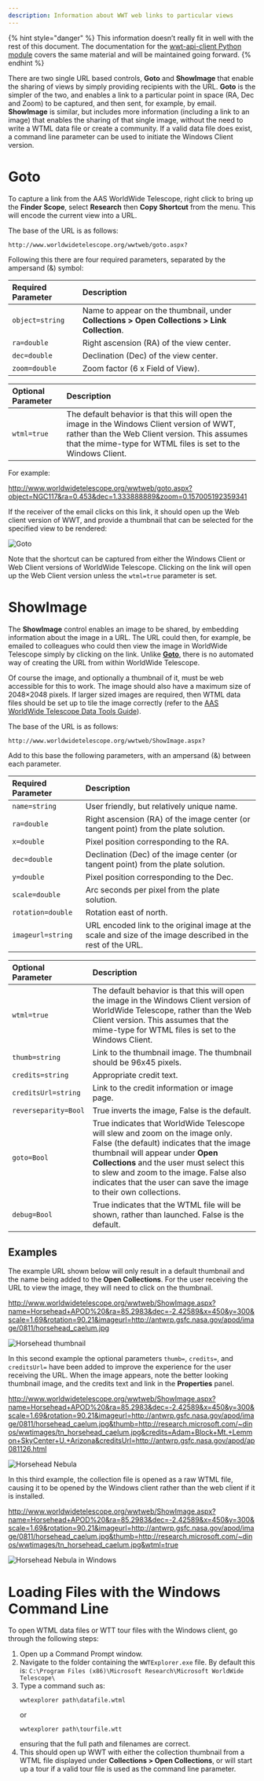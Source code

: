 ```yaml
---
description: Information about WWT web links to particular views
---
```


{% hint style="danger" %}
This information doesn’t really fit in well with the rest of this document.
The documentation for the
[wwt-api-client Python module](https://wwt-api-client.readthedocs.io/) covers
the same material and will be maintained going forward.
{% endhint %}

There are two single URL based controls, **Goto** and **ShowImage** that
enable the sharing of views by simply providing recipients with the URL.
**Goto** is the simpler of the two, and enables a link to a particular point
in space (RA, Dec and Zoom) to be captured, and then sent, for example, by
email. **ShowImage** is similar, but includes more information (including a
link to an image) that enables the sharing of that single image, without the
need to write a WTML data file or create a community. If a valid data file
does exist, a command line parameter can be used to initiate the Windows
Client version.


# Goto

To capture a link from the AAS WorldWide Telescope, right click to bring up the
**Finder Scope**, select **Research** then **Copy Shortcut** from the menu.
This will encode the current view into a URL.

The base of the URL is as follows:

```
http://www.worldwidetelescope.org/wwtweb/goto.aspx?
```

Following this there are four required parameters, separated by the ampersand
(&) symbol:

| Required Parameter | Description |
| :-- | :-- |
| `object=string` | Name to appear on the thumbnail, under **Collections > Open Collections > Link Collection**. |
| `ra=double` | Right ascension (RA) of the view center. |
| `dec=double` | Declination (Dec) of the view center. |
| `zoom=double` | Zoom factor (6 x Field of View). |


| Optional Parameter | Description |
| :-- | :-- |
| `wtml=true` | The default behavior is that this will open the image in the Windows Client version of WWT, rather than the Web Client version. This assumes that the mime-type for WTML files is set to the Windows Client. |

For example:

<http://www.worldwidetelescope.org/wwtweb/goto.aspx?object=NGC117&ra=0.453&dec=1.333888889&zoom=0.157005192359341>

If the receiver of the email clicks on this link, it should open up the Web
client version of WWT, and provide a thumbnail that can be
selected for the specified view to be rendered:

![Goto](images/GotoNGC117.jpg)

Note that the shortcut can be captured from either the Windows Client or Web
Client versions of WorldWide Telescope. Clicking on the link will open up the
Web Client version unless the `wtml=true` parameter is set.


# ShowImage

The **ShowImage** control enables an image to be shared, by embedding
information about the image in a URL. The URL could then, for example, be
emailed to colleagues who could then view the image in WorldWide Telescope
simply by clicking on the link. Unlike [**Goto**](#goto), there is no
automated way of creating the URL from within WorldWide Telescope.

Of course the image, and optionally a thumbnail of it, must be web accessible
for this to work. The image should also have a maximum size of 2048×2048
pixels. If larger sized images are required, then WTML data files should be
set up to tile the image correctly (refer to the
[AAS WorldWide Telescope Data Tools Guide](https://worldwidetelescope.gitbook.io/data-tools-guide/)).

The base of the URL is as follows:

```
http://www.worldwidetelescope.org/wwtweb/ShowImage.aspx?
```

Add to this base the following parameters, with an ampersand (&) between each
parameter.


| Required Parameter | Description |
| :-- | :-- |
| `name=string` | User friendly, but relatively unique name.
| `ra=double` | Right ascension (RA) of the image center (or tangent point) from the plate solution. |
| `x=double` | Pixel position corresponding to the RA. |
| `dec=double` | Declination (Dec) of the image center (or tangent point) from the plate solution. |
| `y=double` | Pixel position corresponding to the Dec. |
| `scale=double` | Arc seconds per pixel from the plate solution. |
| `rotation=double` | Rotation east of north. |
| `imageurl=string` | URL encoded link to the original image at the scale and size of the image described in the rest of the URL. |

| Optional Parameter | Description |
| :-- | :-- |
| `wtml=true` | The default behavior is that this will open the image in the Windows Client version of WorldWide Telescope, rather than the Web Client version. This assumes that the mime-type for WTML files is set to the Windows Client.
| `thumb=string` | Link to the thumbnail image. The thumbnail should be 96x45 pixels. |
| `credits=string` | Appropriate credit text. |
| `creditsUrl=string` | Link to the credit information or image page. |
| `reverseparity=Bool` | True inverts the image, False is the default. |
| `goto=Bool` | True indicates that WorldWide Telescope will slew and zoom on the image only. False (the default) indicates that the image thumbnail will appear under **Open Collections** and the user must select this to slew and zoom to the image. False also indicates that the user can save the image to their own collections. |
| `debug=Bool` | True indicates that the WTML file will be shown, rather than launched. False is the default. |

## Examples

The example URL shown below will only result in a default thumbnail and the
name being added to the **Open Collections**. For the user receiving the URL
to view the image, they will need to click on the thumbnail.

<http://www.worldwidetelescope.org/wwtweb/ShowImage.aspx?name=Horsehead+APOD%20&ra=85.2983&dec=-2.42589&x=450&y=300&scale=1.69&rotation=90.21&imageurl=http://antwrp.gsfc.nasa.gov/apod/image/0811/horsehead_caelum.jpg>

![Horsehead thumbnail](images/Horsehead1.jpg)

In this second example the optional parameters `thumb=`, `credits=`, and
`creditsUrl=` have been added to improve the experience for the user receiving
the URL. When the image appears, note the better looking thumbnail image, and
the credits text and link in the **Properties** panel.


<http://www.worldwidetelescope.org/wwtweb/ShowImage.aspx?name=Horsehead+APOD%20&ra=85.2983&dec=-2.42589&x=450&y=300&scale=1.69&rotation=90.21&imageurl=http://antwrp.gsfc.nasa.gov/apod/image/0811/horsehead_caelum.jpg&thumb=http://research.microsoft.com/~dinos/wwtimages/tn_horsehead_caelum.jpg&credits=Adam+Block+Mt.+Lemmon+SkyCenter+U.+Arizona&creditsUrl=http://antwrp.gsfc.nasa.gov/apod/ap081126.html>

![Horsehead Nebula](images/Horsehead2.png)

In this third example, the collection file is opened as a raw WTML file, causing it
to be opened by the Windows client rather than the web client if it is installed.

<http://www.worldwidetelescope.org/wwtweb/ShowImage.aspx?name=Horsehead+APOD%20&ra=85.2983&dec=-2.42589&x=450&y=300&scale=1.69&rotation=90.21&imageurl=http://antwrp.gsfc.nasa.gov/apod/image/0811/horsehead_caelum.jpg&thumb=http://research.microsoft.com/~dinos/wwtimages/tn_horsehead_caelum.jpg&wtml=true>


![Horsehead Nebula in Windows](images/horseheadinwindows.jpg)


# Loading Files with the Windows Command Line

To open WTML data files or WTT tour files with the Windows client, go through the following steps:

1.  Open up a Command Prompt window.
2.  Navigate to the folder containing the `WWTExplorer.exe` file. By default
    this is: `C:\Program Files (x86)\Microsoft Research\Microsoft WorldWide Telescope\`
3.  Type a command such as:
    ```
    wwtexplorer path\datafile.wtml
    ```
    or
    ```
    wwtexplorer path\tourfile.wtt
    ```
    ensuring that the full path and filenames are correct.
4.  This should open up WWT with either the collection thumbnail from a WTML
    file displayed under **Collections > Open Collections**, or will start up
    a tour if a valid tour file is used as the command line parameter.
